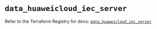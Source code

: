 # `data_huaweicloud_iec_server`

Refer to the Terraform Registry for docs: [`data_huaweicloud_iec_server`](https://registry.terraform.io/providers/huaweicloud/huaweicloud/1.71.1/docs/data-sources/iec_server).
